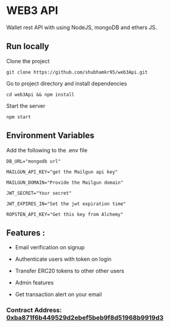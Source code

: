 # WEB3 API

Wallet rest API with using NodeJS, mongoDB and ethers JS.

## Run locally

Clone the project

```
git clone https://github.com/shubhamkr95/web3Api.git
```

Go to project directory and install dependencies

```
cd web3Api && npm install
```

Start the server

```
npm start
```

## Environment Variables

Add the following to the .env file

```
DB_URL="mongodb url"

MAILGUN_API_KEY="get the Mailgun api key"

MAILGUN_DOMAIN="Provide the Mailgun domain"

JWT_SECRET="Your secret"

JWT_EXPIRES_IN="Set the jwt expiration time"

ROPSTEN_API_KEY="Get this key from Alchemy"
```

## Features :

- Email verification on signup

- Authenticate users with token on login

- Transfer ERC20 tokens to other other users

- Admin features

- Get transaction alert on your email

### Contract Address: [0xba871f6b449529d2ebef5beb9f8d51968b9919d3](https://ropsten.etherscan.io/tx/0x0e8dc0f62550c10ed11e975a28e9d5bb0cf03553674c4d37ceac9abe383651d1)
